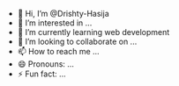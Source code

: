 - 👋 Hi, I’m @Drishty-Hasija
- 👀 I’m interested in ...
- 🌱 I’m currently learning web development
- 💞️ I’m looking to collaborate on ...
- 📫 How to reach me ...
- 😄 Pronouns: ...
- ⚡ Fun fact: ...

<!---
Drishty-Hasija/Drishty-Hasija is a ✨ special ✨ repository because its `README.md` (this file) appears on your GitHub profile.
You can click the Preview link to take a look at your changes.
--->
